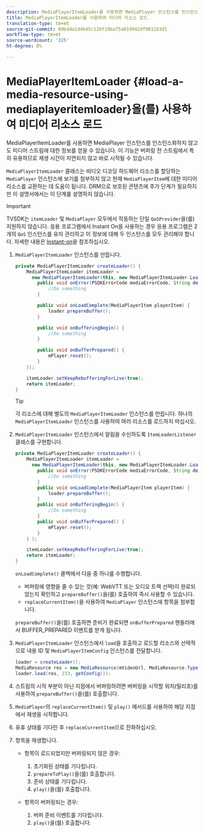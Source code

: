 ```yaml
---
description: MediaPlayerItemLoader를 사용하면 MediaPlayer 인스턴스를 인스턴스화하지 않고도 미디어 스트림에 대한 정보를 얻을 수 있습니다. 이 기능은 버퍼링 전 스트림에서 특히 유용하므로 재생 시간이 지연되지 않고 바로 시작될 수 있습니다.
title: MediaPlayerItemLoader를 사용하여 미디어 리소스 로드
translation-type: tm+mt
source-git-commit: 89bdda1d4bd5c126f19ba75a819942df901183d1
workflow-type: tm+mt
source-wordcount: '325'
ht-degree: 0%

---
```



# MediaPlayerItemLoader {#load-a-media-resource-using-mediaplayeritemloader}을(를) 사용하여 미디어 리소스 로드

MediaPlayerItemLoader를 사용하면 MediaPlayer 인스턴스를 인스턴스화하지 않고도 미디어 스트림에 대한 정보를 얻을 수 있습니다. 이 기능은 버퍼링 전 스트림에서 특히 유용하므로 재생 시간이 지연되지 않고 바로 시작될 수 있습니다.

`MediaPlayerItemLoader` 클래스는 비디오 디코딩 하드웨어 리소스를 할당하는 `MediaPlayer` 인스턴스에 보기를 첨부하지 않고 현재 `MediaPlayerItem`에 대한 미디어 리소스를 교환하는 데 도움이 됩니다. DRM으로 보호된 콘텐츠에 추가 단계가 필요하지만 이 설명서에서는 이 단계를 설명하지 않습니다.

>[!IMPORTANT]
>
>TVSDK는 `itemLoader` 및 `MediaPlayer` 모두에서 작동하는 단일 `QoSProvider`을(를) 지원하지 않습니다. 응용 프로그램에서 Instant On을 사용하는 경우 응용 프로그램은 2개의 `QoS` 인스턴스를 유지 관리하고 이 정보에 대해 두 인스턴스를 모두 관리해야 합니다. 자세한 내용은 [Instant-on](../../android-3x-content-playback-options-android2/buffering-configuration/android-3x-instant-on.md)을 참조하십시오.

1. `MediaPlayerItemLoader` 인스턴스를 만듭니다.

   ```java
   private MediaPlayerItemLoader createLoader() { 
       MediaPlayerItemLoader itemLoader =   
         new MediaPlayerItemLoader(this, new MediaPlayerItemLoader.LoaderListener() { 
           public void onError(PSDKErrorCode mediaErrorCode, String description) { 
               //Do something 
           } 
   
           public void onLoadComplete(MediaPlayerItem playerItem) { 
               loader.prepareBuffer(); 
           } 
   
           public void onBufferingBegin() { 
               //Do something 
           } 
   
           public void onBufferPrepared() { 
               mPlayer.reset(); 
           }  
       }); 
   
       itemLoader.setKeepRebufferingForLive(true); 
       return itemLoader; 
   } 
   ```

   >[!TIP]
   >
   >각 리소스에 대해 별도의 `MediaPlayerItemLoader` 인스턴스를 만듭니다. 하나의 `MediaPlayerItemLoader` 인스턴스를 사용하여 여러 리소스를 로드하지 마십시오.

1. `MediaPlayerItemLoader` 인스턴스에서 알림을 수신하도록 `ItemLoaderListener` 클래스를 구현합니다.

   ```java
   private MediaPlayerItemLoader createLoader() { 
       MediaPlayerItemLoader itemLoader =   
         new MediaPlayerItemLoader(this, new MediaPlayerItemLoader.LoaderListener() { 
           public void onError(PSDKErrorCode mediaErrorCode, String description) { 
               //Do something 
           } 
           public void onLoadComplete(MediaPlayerItem playerItem) { 
               loader.prepareBuffer(); 
           } 
           public void onBufferingBegin() { 
               //Do something 
           } 
           public void onBufferPrepared() { 
               mPlayer.reset(); 
           }  
       } ); 
   
       itemLoader.setKeepRebufferingForLive(true); 
       return itemLoader; 
   }
   ```

   `onLoadComplete()` 콜백에서 다음 중 하나를 수행합니다.

   * 버퍼링에 영향을 줄 수 있는 것(예: WebVTT 또는 오디오 트랙 선택)이 완료되었는지 확인하고 `prepareBuffer()`을(를) 호출하여 즉시 사용할 수 있습니다.
   * `replaceCurrentItem()`을 사용하여 `MediaPlayer` 인스턴스에 항목을 첨부합니다.

   `prepareBuffer()`을(를) 호출하면 준비가 완료되면 `onBufferPrepared` 핸들러에서 BUFFER_PREPARED 이벤트를 받게 됩니다.
1. `MediaPlayerItemLoader` 인스턴스에서 `load`을 호출하고 로드할 리소스와 선택적으로 내용 ID 및 `MediaPlayerItemConfig` 인스턴스를 전달합니다.

   ```java
   loader = createLoader(); 
   MediaResource res = new MediaResource(mVideoUrl, MediaResource.Type.HLS, metadata); 
   loader.load(res, 233, getConfig());
   ```

1. 스트림의 시작 부분이 아닌 지점에서 버퍼링하려면 버퍼링을 시작할 위치(밀리초)를 사용하여 `prepareBuffer()`을(를) 호출합니다.
1. `MediaPlayer`의 `replaceCurrentItem()` 및 `play()` 메서드를 사용하여 해당 지점에서 재생을 시작합니다.
1. 유휴 상태를 기다린 후 `replaceCurrentItem`으로 전화하십시오.
1. 항목을 재생합니다.

   * 항목이 로드되었지만 버퍼링되지 않은 경우:

      1. 초기화된 상태를 기다립니다.
      1. `prepareToPlay()`을(를) 호출합니다.
      1. 준비 상태를 기다립니다.
      1. `play()`을(를) 호출합니다.
   * 항목이 버퍼링되는 경우:

      1. 버퍼 준비 이벤트를 기다립니다.
      1. `play()`을(를) 호출합니다.